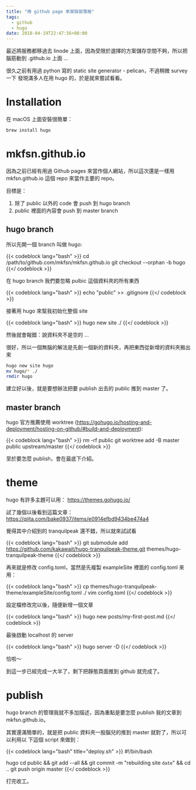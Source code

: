 ```yaml
---
title: "用 github page 來架設部落格"
tags:
  - github
  - hugo 
date: 2018-04-19T22:47:56+08:00
---
```


最近將服務都移過去 linode 上面，因為受限於選擇的方案儲存空間不夠，所以把腦筋動到
<username>.github.io 上面 ...

<!--more-->

很久之前有用過 python 寫的 static site generator - pelican，不過稍微 survey 一下
發現滿多人在用 hugo 的，於是就來嘗試看看。

# Installation

在 macOS 上面安裝很簡單：

```bash
brew install hugo
```

# mkfsn.github.io

因為之前已經有用過 Github pages 來當作個人網站，所以這次還是一樣用
mkfsn.github.io 這個 repo 來當作主要的 repo。

目標是：

1. 除了 public 以外的 code 會 push 到 hugo branch
2. public 裡面的內容會 push 到 master branch


## hugo branch

所以先開一個 branch 叫做 hugo:

{{< codeblock lang="bash" >}}
cd /path/to/github.com/mkfsn/mkfsn.github.io
git checkout --orphan -b hugo
{{</ codeblock >}}

在 hugo branch 我們要忽略 pulbic 這個資料夾的所有東西

{{< codeblock lang="bash" >}}
echo "public" >> .gitignore
{{</ codeblock >}}


接著用 hugo 來幫我初始化整個 site

{{< codeblock lang="bash" >}}
hugo new site ./
{{</ codeblock >}}

然後就會報錯：說資料夾不是空的 ... 

很好，所以一個無腦的解法是先創一個新的資料夾，再把東西從新增的資料夾搬出來

```bash
hugo new site hugo
mv hugo/* ./
rmdir hugo
```

建立好以後，就是要想辦法把要 publish 出去的 public 推到 master 了。

## master branch

hugo 官方推薦使用 worktree (https://gohugo.io/hosting-and-deployment/hosting-on-github/#build-and-deployment):

{{< codeblock lang="bash" >}}
rm -rf public
git worktree add -B master public upstream/master
{{</ codeblock >}}

至於要怎麼 publish，會在最底下介紹。


# theme

hugo 有許多主題可以用： https://themes.gohugo.io/

試了幾個以後看到這篇文章：https://qiita.com/bake0937/items/e0914efbd9434be474a4

覺得其中介紹到的 tranquilpeak 還不錯，所以就來試試看

{{< codeblock lang="bash" >}}
git submodule add https://github.com/kakawait/hugo-tranquilpeak-theme.git themes/hugo-tranquilpeak-theme
{{</ codeblock >}}


再來就是修改 config.toml，當然是先複製 exampleSite 裡面的 config.toml 來用：

{{< codeblock lang="bash" >}}
cp themes/hugo-tranquilpeak-theme/exampleSite/config.toml ./
vim config.toml
{{</ codeblock >}}


設定檔修改完以後，隨便新增一個文章

{{< codeblock lang="bash" >}}
hugo new posts/my-first-post.md
{{</ codeblock >}}

最後啟動 localhost 的 server

{{< codeblock lang="bash" >}}
hugo server -D
{{</ codeblock >}}

恰啦～

到這一步已經完成一大半了，剩下把靜態頁面推到 github 就完成了。


# publish

hugo branch 的管理我就不多加描述，因為重點是要怎麼 publish 我的文章到
mkfsn.github.io。


其實還滿簡單的，就是把 public 資料夾一股腦兒的推到 master 就對了，所以可以利用以
下這個 script 來做到：

{{< codeblock lang="bash" title="deploy.sh" >}}
#!/bin/bash

hugo
cd public && git add --all && git commit -m "rebuilding site `date`" && cd ..
git push origin master
{{</ codeblock >}}

打完收工。

